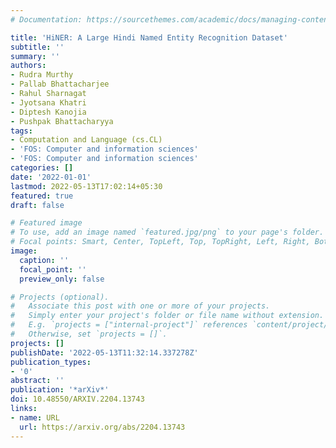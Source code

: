 ```yaml
---
# Documentation: https://sourcethemes.com/academic/docs/managing-content/

title: 'HiNER: A Large Hindi Named Entity Recognition Dataset'
subtitle: ''
summary: ''
authors:
- Rudra Murthy
- Pallab Bhattacharjee
- Rahul Sharnagat
- Jyotsana Khatri
- Diptesh Kanojia
- Pushpak Bhattacharyya
tags:
- Computation and Language (cs.CL)
- 'FOS: Computer and information sciences'
- 'FOS: Computer and information sciences'
categories: []
date: '2022-01-01'
lastmod: 2022-05-13T17:02:14+05:30
featured: true
draft: false

# Featured image
# To use, add an image named `featured.jpg/png` to your page's folder.
# Focal points: Smart, Center, TopLeft, Top, TopRight, Left, Right, BottomLeft, Bottom, BottomRight.
image:
  caption: ''
  focal_point: ''
  preview_only: false

# Projects (optional).
#   Associate this post with one or more of your projects.
#   Simply enter your project's folder or file name without extension.
#   E.g. `projects = ["internal-project"]` references `content/project/deep-learning/index.md`.
#   Otherwise, set `projects = []`.
projects: []
publishDate: '2022-05-13T11:32:14.337278Z'
publication_types:
- '0'
abstract: ''
publication: '*arXiv*'
doi: 10.48550/ARXIV.2204.13743
links:
- name: URL
  url: https://arxiv.org/abs/2204.13743
---
```

